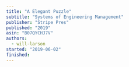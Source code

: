 ```yaml
---
title: "A Elegant Puzzle"
subtitle: "Systems of Engineering Management"
publisher: "Stripe Pres"
published: "2019"
asin: "B07QYCHJ7V"
authors:
  - will-larson
started: "2019-06-02"
finished:
---
```

